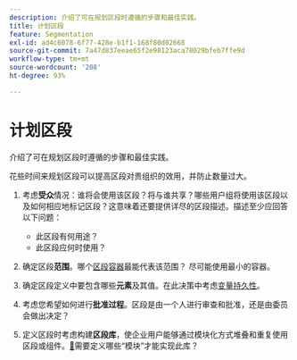 ```yaml
---
description: 介绍了可在规划区段时遵循的步骤和最佳实践。
title: 计划区段
feature: Segmentation
exl-id: ad4c6078-6f77-428e-b1f1-168f80d02668
source-git-commit: 7a47d837eeae65f2e98123aca78029bfeb7ffe9d
workflow-type: tm+mt
source-wordcount: '208'
ht-degree: 93%

---
```


# 计划区段

介绍了可在规划区段时遵循的步骤和最佳实践。

花些时间来规划区段可以提高区段对贵组织的效用，并防止数量过大。

1. 考虑&#x200B;**受众**&#x200B;情况：谁将会使用该区段？将与谁共享？哪些用户组将使用该区段以及如何相应地标记区段？这意味着还要提供详尽的区段描述。描述至少应回答以下问题：

   * 此区段有何用途？
   * 此区段应何时使用？

1. 确定区段&#x200B;**范围**。哪个[区段容器](/help/components/segmentation/seg-overview.md)最能代表该范围？ 尽可能使用最小的容器。

1. 确定区段定义中要包含哪些&#x200B;**元素**&#x200B;及其值。在此决策中考虑[变量持久性](/help/components/segmentation/seg-overview.md)。

1. 考虑您希望如何进行&#x200B;**批准过程**。区段是由一个人进行审查和批准，还是由委员会做出决定？
1. 定义区段时考虑构建&#x200B;**区段库**，使企业用户能够通过模块化方式堆叠和重复使用区段或组件。[&#128279;](/help/components/segmentation/segmentation-workflow/seg-build.md)需要定义哪些“模块”才能实现此库？
